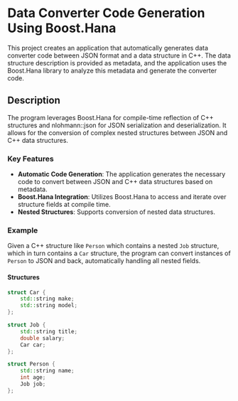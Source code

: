 # Data Converter Code Generation Using Boost.Hana

This project creates an application that automatically generates data converter code between JSON format and a data structure in C++. The data structure description is provided as metadata, and the application uses the Boost.Hana library to analyze this metadata and generate the converter code.

## Description

The program leverages Boost.Hana for compile-time reflection of C++ structures and nlohmann::json for JSON serialization and deserialization. It allows for the conversion of complex nested structures between JSON and C++ data structures.

### Key Features

- **Automatic Code Generation**: The application generates the necessary code to convert between JSON and C++ data structures based on metadata.
- **Boost.Hana Integration**: Utilizes Boost.Hana to access and iterate over structure fields at compile time.
- **Nested Structures**: Supports conversion of nested data structures.

### Example

Given a C++ structure like `Person` which contains a nested `Job` structure, which in turn contains a `Car` structure, the program can convert instances of `Person` to JSON and back, automatically handling all nested fields.

#### Structures

```cpp
struct Car {
    std::string make;
    std::string model;
};

struct Job {
    std::string title;
    double salary;
    Car car;
};

struct Person {
    std::string name;
    int age;
    Job job;
};
